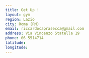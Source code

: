 ```yaml
---
title: Get Up !
layout: gym
region: Lazio
city: Roma (RM)
email: riccardocaprasecca@gmail.com
address: Via Vincenzo Statella 19
phone: 06 5514714
latitude: 
longitude: 
---
```


